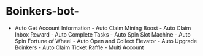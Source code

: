 # Boinkers-bot-
- Auto Get Account Information   - Auto Claim Mining Boost   - Auto Claim Inbox Reward   - Auto Complete Tasks   - Auto Spin Slot Machine   - Auto Spin Fortune of Wheel   - Auto Open and Collect Elevator   - Auto Upgrade Boinkers   - Auto Claim Ticket Raffle   - Multi Account
